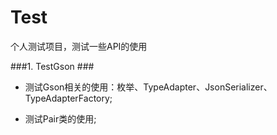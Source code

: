 # Test
个人测试项目，测试一些API的使用

###1. TestGson ###

- 测试Gson相关的使用：枚举、TypeAdapter、JsonSerializer、TypeAdapterFactory;

- 测试Pair类的使用;
